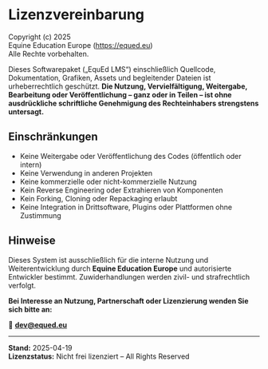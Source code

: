 # Lizenzvereinbarung

Copyright (c) 2025  
Equine Education Europe (https://equed.eu)  
Alle Rechte vorbehalten.

Dieses Softwarepaket („EquEd LMS“) einschließlich Quellcode, Dokumentation, Grafiken, Assets und begleitender Dateien ist urheberrechtlich geschützt. **Die Nutzung, Vervielfältigung, Weitergabe, Bearbeitung oder Veröffentlichung – ganz oder in Teilen – ist ohne ausdrückliche schriftliche Genehmigung des Rechteinhabers strengstens untersagt.**

## Einschränkungen

- Keine Weitergabe oder Veröffentlichung des Codes (öffentlich oder intern)
- Keine Verwendung in anderen Projekten
- Keine kommerzielle oder nicht-kommerzielle Nutzung
- Kein Reverse Engineering oder Extrahieren von Komponenten
- Kein Forking, Cloning oder Repackaging erlaubt
- Keine Integration in Drittsoftware, Plugins oder Plattformen ohne Zustimmung

## Hinweise

Dieses System ist ausschließlich für die interne Nutzung und Weiterentwicklung durch **Equine Education Europe** und autorisierte Entwickler bestimmt. Zuwiderhandlungen werden zivil- und strafrechtlich verfolgt.

**Bei Interesse an Nutzung, Partnerschaft oder Lizenzierung wenden Sie sich bitte an:**

📧 **dev@equed.eu**

---

**Stand:** 2025-04-19  
**Lizenzstatus:** Nicht frei lizenziert – All Rights Reserved

